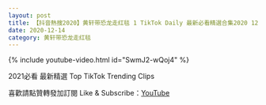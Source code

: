 ```yaml
---
layout: post
title: 【抖音熱搜2020】黄轩带恐龙走红毯 1 TikTok Daily 最新必看精選合集2020 12 14
date: 2020-12-14
category: 黄轩带恐龙走红毯
---
```


{% include youtube-video.html id="SwmJ2-wQoj4" %}

2021必看 最新精選 Top TikTok Trending Clips

喜歡請點贊轉發加訂閱 Like & Subscribe：[YouTube](https://www.youtube.com/channel/UCAoR7VcanIPd04uEq_GIylA/videos)


